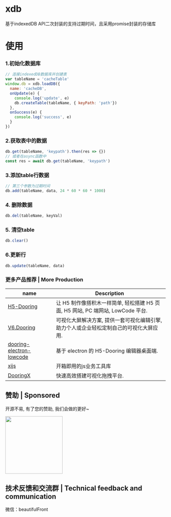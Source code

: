 # xdb
基于indexedDB API二次封装的支持过期时间，且采用promise封装的存储库

# 使用
### 1.初始化数据库
``` js
// 连接indexedDB数据库并创建表
var tableName = 'cacheTable'
window.db = xdb.loadDB({ 
  name: 'cacheDB',
  onUpdate(e) {
    console.log('update', e)
    db.createTable(tableName, { keyPath: 'path'})
  },
  onSuccess(e) {
    console.log('success', e)
  }
})
```
### 2.获取表中的数据
``` js
db.get(tableName, 'keypath').then(res => {})
// 或者在async函数中
const res = await db.get(tableName, 'keypath')
```
### 3.添加table行数据
``` js
// 第三个参数为过期时间
db.add(tableName, data, 24 * 60 * 60 * 1000)
```

### 4. 删除数据
``` js
db.del(tableName, keyVal)
```

### 5. 清空table
``` js
db.clear()
```

### 6.更新行
``` js
db.update(tableName, data)
```

### 更多产品推荐 | More Production

| name                                                                              | Description                                                                             |
| --------------------------------------------------------------------------------- | --------------------------------------------------------------------------------------- |
| [H5-Dooring](https://github.com/MrXujiang/h5-Dooring)                             | 让 H5 制作像搭积木一样简单, 轻松搭建 H5 页面, H5 网站, PC 端网站, LowCode 平台.         |
| [V6.Dooring](https://github.com/MrXujiang/v6.dooring.public)                      | 可视化大屏解决方案, 提供一套可视化编辑引擎, 助力个人或企业轻松定制自己的可视化大屏应用. |
| [dooring-electron-lowcode](https://github.com/MrXujiang/dooring-electron-lowcode) | 基于 electron 的 H5-Dooring 编辑器桌面端.                                               |
| [xijs](https://github.com/MrXujiang/xijs)                             | 开箱即用的js业务工具库                                                            |
| [DooringX](https://github.com/H5-Dooring/dooringx)                                | 快速高效搭建可视化拖拽平台.                                                             |

## 赞助 | Sponsored

开源不易, 有了您的赞助, 我们会做的更好~

<img src="http://cdn.dooring.cn/dr/WechatIMG2.jpeg" width="180px" />

## 技术反馈和交流群 | Technical feedback and communication

微信：beautifulFront
